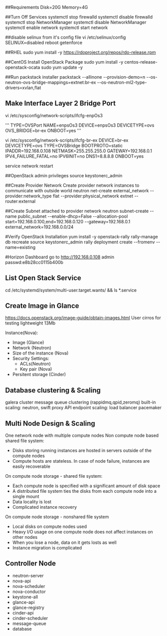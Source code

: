 

##Requirements
Disk=20G
Memory=4G

##Turn Off Services
systemctl stop firewalld
systemctl disable firewalld
systemctl stop NetworkManager
systemctl disable NetworkManager
systemctl enable network
systemctl start network

##disable selinux from it's config file
vi /etc/selinux/config
SELINUX=disabled
reboot
getenforce

##RHEL
sudo yum install -y https://rdoproject.org/repos/rdo-release.rpm

##CentOS Install OpenStack Package
sudo yum install -y centos-release-openstack-ocata
sudo yum update -y

##Run packstack installer
packstack --allinone --provision-demo=n --os-neutron-ovs-bridge-mappings=extnet:br-ex --os-neutron-ml2-type-drivers=xvlan,flat

## Make Interface Layer 2 Bridge Port
vi /etc/sysconfig/network-scripts/ifcfg-enpOs3

'''
TYPE=OVSPort
NAME=enpsOs3
DEVICE=enpsOs3
DEVICETYPE=ovs
OVS_BRIDGE=br-ex
ONBOOT=yes
'''

vi /etc/sysconfig/network-scripts/ifcfg-br-ex
DEVICE=br-ex
DEVICETYPE=ovs
TYPE=OVSBridge
BOOTPROTO=static
IPADDR=192.168.0.108
NETMASK=255.255.255.0
GATEWAY=192.168.0.1
IPV4_FAILURE_FATAL=no
IPV6INIT=no
DNS1=8.8.8.8
ONBOOT=yes

service network restart

##OpenStack admin privileges
source keystonerc_admin

##Create Provider Network
Create provider network instances to communicate with outside world
neutron net-create external_network --provider:network_type flat --provider:physical_network extnet --router:external

##Create Subnet attached to provider network
neutron subnet-create --name public_subnet --enable-dhcp=False --allocation-pool start=192.168.0.100,end=192.168.0.120 --gateway=192.168.0.1 external_network=192.168.0.0/24


#Verify OpenStack Installation
yum install -y openstack-rally
rally-manage db recreate
source keystonerc_admin
rally deployment create --fromenv --name=existing

#Horizon Dashboard
go to http://192.168.0.108
admin
passwd:e8b28cc0115b400b

## List Open Stack Service
cd /etc/systemd/system/multi-user.target.wants/ && ls *.service

## Create Image in Glance
https://docs.openstack.org/image-guide/obtain-images.html
User cirros for testing lightweight 13Mb 

Instance(Nova):
- Image (Glance)
- Network (Neutron)
- Size of the instance (Nova)
- Security Settings:
    - ACLs(Neutron)
    - Key pair (Nova)
- Persitent storage (Cinder)

## Database clustering & Scaling
galera cluster
message queue clustering (rappidmq,qpid,zeromq)
built-in scaling: neutron, swift proxy
API endpoint scaling: load balancer
pacemaker

## Multi Node Design & Scaling
One network node with multiple compute nodes
Non compute node based shared file system:
- Disks storing running instances are hosted in servers outside of the compute nodes
- Compute hosts are stateless. In case of node failure, instances are easily recoverable

On compute node storage - shared file system:
- Each compute node is specified with a significant amount of disk space
- A distributed file system ties the disks from each compute node into a single mount
- Data locality is lost
- Complicated instance recovery

On compute node storage - nonshared file system
- Local disks on compute nodes used
- Heavy I/O usage on one compute node does not affect instances on other nodes
- When you lose a node, data on it gets losts as well
- Instance migration is complicated



## Controller Node
- neutron-server
- nova-api
- nova-scheduler
- nova-conductor
- keystone-all
- glance-api
- glance-registry
- cinder-api
- cinder-scheduler
- message-queue
- database
